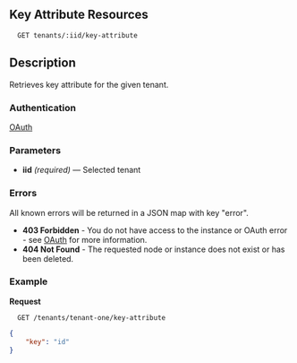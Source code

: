 ## Key Attribute Resources

```
  GET tenants/:iid/key-attribute
```

## Description

Retrieves key attribute for the given tenant.

### Authentication

[OAuth](https://github.com/userevents/charon)

### Parameters

- **iid** _(required)_ — Selected tenant

### Errors

All known errors will be returned in a JSON map with key "error".

- **403 Forbidden** - You do not have access to the instance or OAuth error - see [OAuth](https://github.com/userevents/charon) for more information.
- **404 Not Found** - The requested node or instance does not exist or has been deleted.

### Example

**Request**

```
  GET /tenants/tenant-one/key-attribute
```

```json
{
    "key": "id"
}
```
 


